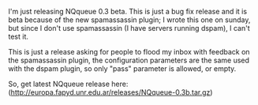 I'm just releasing NQqueue 0.3 beta.
This is just a bug fix release and it is beta because of the new spamassassin plugin; I wrote this one on sunday, but since I don't use spamassassin (I have servers running dspam), I can't test it.

This is just a release asking for people to flood my inbox with feedback on the spamassassin plugin, the configuration parameters are the same used with the dspam plugin, so only "pass" parameter is allowed, or empty.

So, get latest NQqueue release here: (http://europa.fapyd.unr.edu.ar/releases/NQqueue-0.3b.tar.gz)
